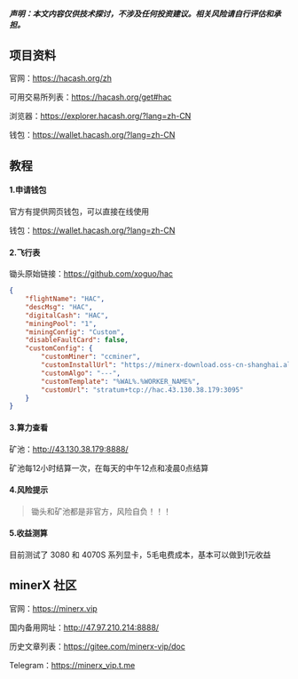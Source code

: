 

##### **声明**：本文内容仅供技术探讨，不涉及任何投资建议。相关风险请自行评估和承担。



## 项目资料

官网：https://hacash.org/zh

可用交易所列表：https://hacash.org/get#hac

浏览器：https://explorer.hacash.org/?lang=zh-CN

钱包：https://wallet.hacash.org/?lang=zh-CN



## 教程

#### 1.申请钱包

官方有提供网页钱包，可以直接在线使用

钱包：https://wallet.hacash.org/?lang=zh-CN



#### 2.飞行表

锄头原始链接：https://github.com/xoguo/hac

```json
{
    "flightName": "HAC",
    "descMsg": "HAC",
    "digitalCash": "HAC",
    "miningPool": "1",
    "miningConfig": "Custom",
    "disableFaultCard": false,
    "customConfig": {
        "customMiner": "ccminer",
        "customInstallUrl": "https://minerx-download.oss-cn-shanghai.aliyuncs.com/hac/ccminer-0313.15.tar.gz",
        "customAlgo": "---",
        "customTemplate": "%WAL%.%WORKER_NAME%",
        "customUrl": "stratum+tcp://hac.43.130.38.179:3095"
    }
}
```



#### 3.算力查看

矿池：http://43.130.38.179:8888/

矿池每12小时结算一次，在每天的中午12点和凌晨0点结算



#### 4.风险提示

> 锄头和矿池都是非官方，风险自负！！！



#### 5.收益测算

目前测试了 3080 和 4070S 系列显卡，5毛电费成本，基本可以做到1元收益



## minerX 社区

官网：https://minerx.vip

国内备用网址：http://47.97.210.214:8888/

历史文章列表：https://gitee.com/minerx-vip/doc

Telegram：https://minerx_vip.t.me


